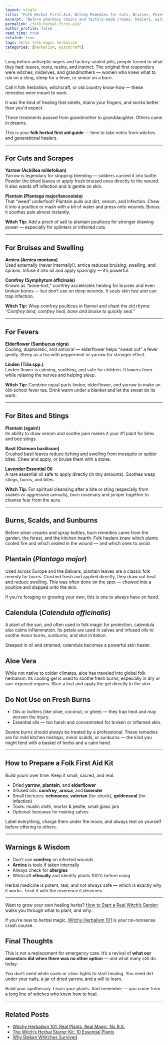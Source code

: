 ```yaml
---
layout: single
title: "Folk Herbal First Aid: Witchy Remedies for Cuts, Bruises, Fevers, and Bites"
excerpt: "Before pharmacy chains and factory-made creams, healers, witches, and grandmothers had their own herbal first aid kits. Learn which plants to reach for when the body breaks, bleeds, burns, or boils — and how to use them with confidence and respect."
permalink: /folk-herbal-first-aid/
author_profile: false
read_time: true
related: true
tags: herbs folk-magic herbalism
categories: [herbalism, witchcraft]
---
```


Long before antiseptic wipes and factory-sealed pills, people turned to what they had: leaves, roots, resins, and instinct. The original first responders were witches, midwives, and grandmothers — women who knew what to rub on a sting, steep for a fever, or smear on a burn. 

Call it folk herbalism, witchcraft, or old country know-how — these remedies were meant to work. 

It was the kind of healing that smells, stains your fingers, and works better than you'd expect.

These treatments passed from grandmother to granddaughter. Others came in dreams.

This is your **folk herbal first aid guide** — time to take notes from witches and generational healers. 

---

## For Cuts and Scrapes

**Yarrow (Achillea millefolium)**  
Yarrow is legendary for stopping bleeding — soldiers carried it into battle. Powder the dried leaves or apply fresh bruised ones directly to the wound. It also wards off infection and is gentle on skin.

**Plantain (Plantago major/lanceolata)**  
That “weed” underfoot? Plantain pulls out dirt, venom, and infection. Chew it into a poultice or mash with a bit of water and press onto wounds. Bonus: it soothes pain almost instantly.

**Witch Tip:** Add a pinch of salt to plantain poultices for stronger drawing power — especially for splinters or infected cuts.

---

## For Bruises and Swelling

**Arnica (Arnica montana)**  
Used externally (never internally!), arnica reduces bruising, swelling, and sprains. Infuse it into oil and apply sparingly — it’s powerful.

**Comfrey (Symphytum officinale)**  
Known as “bone-knit,” comfrey accelerates healing for bruises and even broken bones — but don’t use on deep wounds. It seals skin fast and can trap infection.

**Witch Tip:** Wrap comfrey poultices in flannel and chant the old rhyme: *“Comfrey bind, comfrey heal, bone and bruise to quickly seal.”*

---

## For Fevers

**Elderflower (Sambucus nigra)**  
Cooling, diaphoretic, and antiviral — elderflower helps “sweat out” a fever gently. Steep as a tea with peppermint or yarrow for stronger effect.

**Linden (Tilia spp.)**  
Linden flower is calming, soothing, and safe for children. It lowers fever while relaxing the nerves and helping sleep.

**Witch Tip:** Combine equal parts linden, elderflower, and yarrow to make an old-school fever tea. Drink warm under a blanket and let the sweat do its work.

---

## For Bites and Stings

**Plantain (again!)**  
Its ability to draw venom and soothe pain makes it your #1 plant for bites and bee stings.

**Basil (Ocimum basilicum)**  
Crushed basil leaves reduce itching and swelling from mosquito or spider bites. Chew and apply, or bruise them with a stone.

**Lavender Essential Oil**  
A rare essential oil safe to apply directly (in tiny amounts). Soothes wasp stings, burns, and bites.

**Witch Tip:** For spiritual cleansing after a bite or sting (especially from snakes or aggressive animals), burn rosemary and juniper together to cleanse fear from the aura.

---
## Burns, Scalds, and Sunburns

Before silver creams and spray bottles, burn remedies came from the garden, the forest, and the kitchen hearth. Folk healers knew which plants cooled fire and which sealed in the wound — and which ones to avoid.

## Plantain (*Plantago major*)

Used across Europe and the Balkans, plantain leaves are a classic folk remedy for burns. Crushed fresh and applied directly, they draw out heat and reduce swelling. This was often done on the spot — chewed into a poultice and slapped onto the skin.

If you're foraging or growing your own, this is one to always have on hand.

## Calendula (*Calendula officinalis*)

A plant of the sun, and often used in folk magic for protection, calendula also calms inflammation. Its petals are used in salves and infused oils to soothe minor burns, sunburns, and skin irritation.

Steeped in oil and strained, calendula becomes a powerful skin healer.

## Aloe Vera

While not native to colder climates, aloe has traveled into global folk herbalism. Its cooling gel is used to soothe fresh burns, especially in dry or sun-exposed regions. Slice a leaf and apply the gel directly to the skin.

## Do Not Use on Fresh Burns

- Oils or butters (like olive, coconut, or ghee) — they trap heat and may worsen the injury.
- Essential oils — too harsh and concentrated for broken or inflamed skin.

Severe burns should always be treated by a professional. These remedies are for mild kitchen mishaps, minor scalds, or sunburns — the kind you might tend with a basket of herbs and a calm hand.


---

## How to Prepare a Folk First Aid Kit

Build yours over time. Keep it small, sacred, and real.

- Dried **yarrow**, **plantain**, and **elderflower**
- Infused oils: **comfrey**, **arnica**, and **lavender**
- Small tinctures: **echinacea**, **valerian** (for shock), **goldenseal** (for infection)
- Tools: muslin cloth, mortar & pestle, small glass jars
- Optional: beeswax for making salves

Label everything, charge them under the moon, and always test on yourself before offering to others.

---

##  Warnings & Wisdom

- Don’t use **comfrey** on infected wounds  
- **Arnica** is toxic if taken internally  
- Always check for **allergies**  
- Wildcraft **ethically** and identify plants 100% before using

Herbal medicine is potent, real, and not always safe — which is exactly why it works. Treat it with the reverence it deserves.

---
Want to grow your own healing herbs? [How to Start a Real Witch’s Garden](/witch-garden) walks you through what to plant, and why.

If you're new to herbal magic, [Witchy Herbalism 101](/witchy-herbalism-101) is your no-nonsense crash course.

## Final Thoughts

This is not a replacement for emergency care. It’s a revival of **what our ancestors did when there was no other option** — and what many still do today.

You don’t need white coats or clinic lights to start healing. You need dirt under your nails, a jar of dried yarrow, and a will to learn.

Build your apothecary. Learn your plants. And remember — you come from a long line of witches who knew how to heal.

---

## Related Posts

- [Witchy Herbalism 101: Real Plants, Real Magic, No B.S.](/witchy-herbalism-101)
- [The Witch’s Herbal Starter Kit: 10 Essential Plants](/herbal-starter-kit)
- [Why Balkan Whitches Survived](/balkan-witches/)
